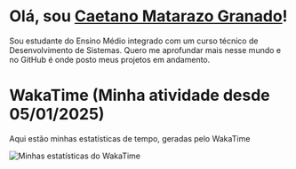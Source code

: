 # Olá, sou [Caetano Matarazo Granado](https://github.com/Caetas123)!

Sou estudante do Ensino Médio integrado com um curso técnico de Desenvolvimento de Sistemas. Quero me aprofundar mais nesse mundo e no GitHub é onde posto meus projetos em andamento.


# WakaTime (Minha atividade desde 05/01/2025)

Aqui estão minhas estatísticas de tempo, geradas pelo WakaTime

![Minhas estatísticas do WakaTime](https://wakatime.com/share/@Caetas123/b2c5c2d3-1962-4376-8d70-a558f29e174f.svg)
